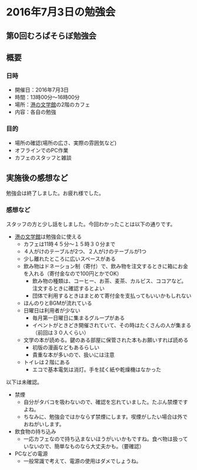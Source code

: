 # 2016年7月3日の勉強会

## 第0回むろぱそらぼ勉強会

## 概要
### 日時

- 開催日：2016年7月3日
- 時間：13時00分～16時00分
- 場所：[港の文学館]の2階のカフェ
- 内容：各自の勉強

[港の文学館]: http://www.city.muroran.lg.jp/main/shisetsu/minatonobungakukan.html


### 目的

- 場所の確認(場所の広さ、実際の雰囲気など)
- オフラインでのPC作業
- カフェのスタッフと雑談


## 実施後の感想など
勉強会は終了しました。お疲れ様でした。

### 感想など
スタッフの方と少し話をしました。今回わかったことは以下の通りです。
- [港の文学館]は勉強会に使える
  - カフェは11時４５分〜１５時３０分まで
  - ４人がけのテーブルが2つ、２人がけのテーブルが1つ
  - 少し離れたところに広いスペースがある
  - 飲み物はドネーション制（寄付）で、飲み物を注文するときに箱にお金を入れる（寄付金なので100円とかでOK）
    - 飲み物の種類は、コーヒー、お茶、麦茶、カルピス、ココアなど。注文するときに確認するとよい
    - 団体で利用するときはまとめて寄付金を支払ってもいいかもしれない
  - ほんのりとBGMが流れている
  - 日曜日は利用者が少ない
    - 毎月第一日曜日に集まるグループがある
    - イベントがときどき開催されていて、その時はたくさんの人が集まる（前回は３０人くらい）
  - 文学の本が読める。鍵のある部屋に保管された本もお願いすれば読める
    - 初版の漫画などもあるらしい
    - 貴重な本が多いので、扱いには注意
  - トイレは２階にある
    - エコで基本電気は消灯。手を拭く紙や乾燥機はなかった

以下は未確認。
- 禁煙
  - 自分がタバコを吸わないので、確認を忘れていました。たぶん禁煙ですよね。
  - ちなみに、勉強会ではかならず禁煙にします。喫煙がしたい場合は外でおねがいします。
- 飲食物の持ち込み
  - 一応カフェなので持ち込まないほうがいいかもですね。食べ物は扱っていないので、簡単なものなら大丈夫かも。（要確認）
- PCなどの電源
  - 一般常識で考えて、電源の使用はダメでしょうね。
